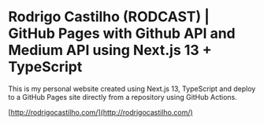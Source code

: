 # Rodrigo Castilho (RODCAST) | GitHub Pages with Github API and Medium API using Next.js 13 + TypeScript

This is my personal website created using Next.js 13, TypeScript and deploy to a GitHub Pages site directly from a repository using GitHub Actions.

[http://rodrigocastilho.com/](http://rodrigocastilho.com/)
